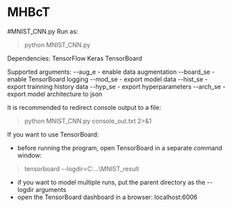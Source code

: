 # MHBcT
#MNIST_CNN.py
Run as:
> python MNIST_CNN.py

Dependencies:
TensorFlow
Keras
TensorBoard

Supported arguments:
--aug_e		- enable data augmentation
--board_se	- enable TensorBoard logging
--mod_se	- export model data
--hist_se	- export trainning history data
--hyp_se	- export hyperparameters
--arch_se	- export model architecture to json

It is recommended to redirect console output to a file:
> python MNIST_CNN.py console_out.txt 2>&1

If you want to use TensorBoard:
- before running the program, open TensorBoard in a separate command window:
> tensorboard --logdir=C:\...\MNIST_result
- if you want to model multiple runs, put the parent directory as the --logdir arguments
- open the TensorBoard dashboard in a browser:
localhost:6006